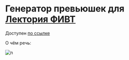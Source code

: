 # Генератор превьюшек для [Лектория ФИВТ](https://www.youtube.com/channel/UCdxesVp6Fs7wLpnp1XKkvZg/videos)

Доступен [по ссылке](http://cromtus.ru/previews)

О чём речь:

![n](https://sun9-18.userapi.com/62ByOTy4vVWg06HhhtYYr2-xAbQ3SMg6sqqG7g/q-ooFqz1h-g.jpg)
